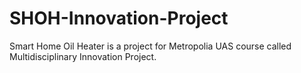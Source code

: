 # SHOH-Innovation-Project
Smart Home Oil Heater is a project for Metropolia UAS course called Multidisciplinary Innovation Project.
